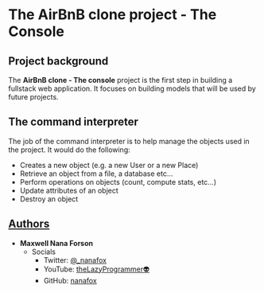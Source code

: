 # The AirBnB clone project - The Console

## Project background

The **AirBnB clone - The console** project is the first step in building a
fullstack web application.
It focuses on building models that will be used by future projects.

## The command interpreter

The job of the command interpreter is to help manage the objects used in
the project. It would do the
following:

- Creates a new object (e.g. a new User or a new Place)
- Retrieve an object from a file, a database etc…
- Perform operations on objects (count, compute stats, etc…)
- Update attributes of an object
- Destroy an object

## [Authors](AUTHORS)

- **Maxwell Nana Forson**
  - Socials
    - Twitter: [@_nanafox](https://twitter.com/_nanafox)
    - YouTube: [theLazyProgrammer👽](https://youtube.com/@thelazyprogrammer_)
    - GitHub: [nanafox](https://github.com/nanafox)

